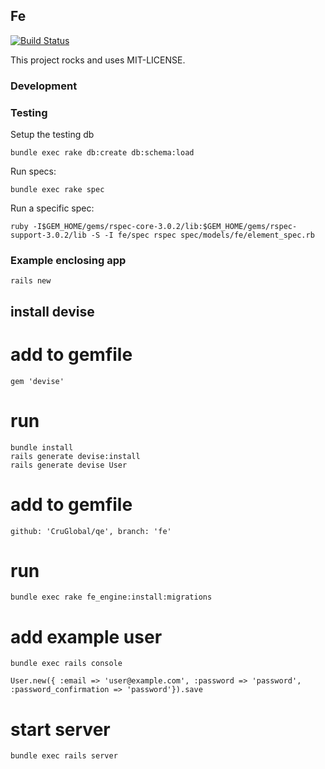 ## Fe

[![Build Status](https://travis-ci.org/CruGloabl/fe.png?branch=master)](https://travis-ci.org/CruGloabal/fe)

This project rocks and uses MIT-LICENSE.

### Development

### Testing

Setup the testing db

    bundle exec rake db:create db:schema:load

Run specs:
    
    bundle exec rake spec
    
Run a specific spec:

    ruby -I$GEM_HOME/gems/rspec-core-3.0.2/lib:$GEM_HOME/gems/rspec-support-3.0.2/lib -S -I fe/spec rspec spec/models/fe/element_spec.rb

### Example enclosing app

    rails new 

## install devise

# add to gemfile

    gem 'devise'

# run

    bundle install
    rails generate devise:install
    rails generate devise User

# add to gemfile

    github: 'CruGlobal/qe', branch: 'fe'

# run

    bundle exec rake fe_engine:install:migrations

# add example user

    bundle exec rails console

    User.new({ :email => 'user@example.com', :password => 'password', :password_confirmation => 'password'}).save

# start server

    bundle exec rails server
